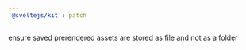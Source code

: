 ```yaml
---
'@sveltejs/kit': patch
---
```


ensure saved prerendered assets are stored as file and not as a folder
